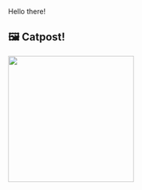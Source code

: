Hello there!



## 🖼️ Catpost!

<sub>
    <img src="https://cdn2.thecatapi.com/images/MTc4Nzg4Nw.jpg" height="256">
</sub>

